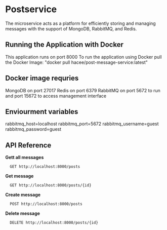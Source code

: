 # Postservice 
The microservice acts as a platform for efficiently storing and managing messages with the support of MongoDB, RabbitMQ, and Redis.

## Running the Application with Docker
This application runs on port 8000
To run the application using Docker pull the Docker Image:
"docker pull hacee/post-message-service:latest"

## Docker image requries
MongoDB on port 27017
Redis on port 6379
RabbitMQ on port 5672 to run and port 15672 to access management interface

## Enviourment variables 
rabbitmq_host=localhost
rabbitmq_port=5672
rabbitmq_username=guest
rabbitmq_password=guest

## API Reference
**Gett all messages**
```
  GET http://localhost:8000/posts
```
**Get message**
```
  GET http://localhost:8000/posts/{id}
```
**Create message**
```
  POST http://localhost:8000/posts
```
**Delete message**
```
  DELETE http://localhost:8000/posts/{id}
```

